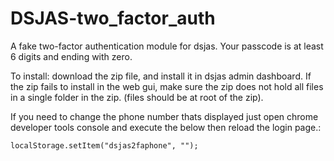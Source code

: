 # DSJAS-two_factor_auth
A fake two-factor authentication module for dsjas.
Your passcode is at least 6 digits and ending with zero.

To install:
download the zip file, and install it in dsjas admin dashboard.
If the zip fails to install in the web gui, make sure the zip does not hold all files in a single folder in the zip. (files should be at root of the zip).

If you need to change the phone number thats displayed just open chrome developer tools console and execute the below then reload the login page.:
```
localStorage.setItem("dsjas2faphone", "");
```


